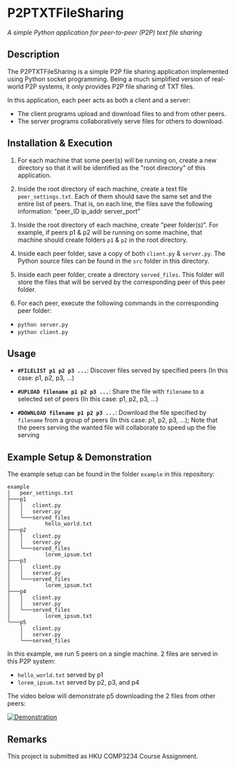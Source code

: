 # P2PTXTFileSharing
*A simple Python application for peer-to-peer (P2P) text file sharing*

## Description
The P2PTXTFileSharing is a simple P2P file sharing application implemented using Python socket programming. Being a much simplified version of real-world P2P systems, it only provides P2P file sharing of TXT files.

In this application, each peer acts as both a client and a server: 
* The client programs upload and download files to and from other peers.
* The server programs collaboratively serve files for others to download.

## Installation & Execution

1. For each machine that some peer(s) will be running on, create a new directory so that it will be identified as the "root directory" of this application.

2. Inside the root directory of each machine, create a text file `peer_settings.txt`. Each of them should save the same set and the entire list of peers. That is, on each line, the files save the following information: 
"peer_ID ip_addr server_port"

3. Inside the root directory of each machine, create "peer folder(s)". For example, if peers p1 & p2 will be running on some machine, that machine should create folders `p1` & `p2` in the root directory.

4. Inside each peer folder, save a copy of both `client.py` & `server.py`. The Python source files can be found in the `src` folder in this directory.

5. Inside each peer folder, create a directory `served_files`. This folder will store the files that will be served by the corresponding peer of this peer folder.

6. For each peer, execute the following commands in the corresponding peer folder:
* `python server.py`
* `python client.py`

## Usage

* **`#FILELIST p1 p2 p3 ...`**: Discover files served by specified peers (In this case: p1, p2, p3, ...)

* **`#UPLOAD filename p1 p2 p3 ...`**: Share the file with `filename` to a selected set of peers (In this case: p1, p2, p3, ...)

* **`#DOWNLOAD filename p1 p2 p3 ...`**: Download the file specified by `filename` from a group of peers (In this case: p1, p2, p3, ...); Note that the peers serving the wanted file will collaborate to speed up the file serving

## Example Setup & Demonstration

The example setup can be found in the folder `example` in this repository:

```
example
│   peer_settings.txt
├───p1
│   │   client.py
│   │   server.py
│   └───served_files
│           hello_world.txt
├───p2
│   │   client.py
│   │   server.py
│   └───served_files
│           lorem_ipsum.txt
├───p3
│   │   client.py
│   │   server.py
│   └───served_files
│           lorem_ipsum.txt
├───p4
│   │   client.py
│   │   server.py
│   └───served_files
│           lorem_ipsum.txt
└───p5
    │   client.py
    │   server.py
    └───served_files
```

In this example, we run 5 peers on a single machine. 2 files are served in this P2P system:
* `hello_world.txt` served by p1
* `lorem_ipsum.txt` served by p2, p3, and p4

The video below will demonstrate p5 downloading the 2 files from other peers:

[![Demonstration](https://img.youtube.com/vi/m4WNl_InvCU/0.jpg)](https://youtu.be/m4WNl_InvCU)

## Remarks

This project is submitted as HKU COMP3234 Course Assignment.
